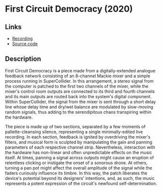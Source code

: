 # First Circuit Democracy (2020)

## Links
* [Recording](https://soundcloud.com/ian-macdougald/the-first-circuit-democracy)
* [Source code](https://github.com/ianmacdougald/portfolio/blob/gh-pages/first_circuit_democracy.scd)

## Description

First Circuit Democracy is a piece made from a digitally-extended analogue feedback network consisting of an 8-channel Mackie mixer and a simple process running in SuperCollider. In this arrangement, a stereo signal from the computer is patched to the first two channels of the mixer, while the mixer's control room outputs are connected to its third and fourth channels and its main outputs are routed back into the system's digital component. Within SuperCollider, the signal from the mixer is sent through a short delay line whose delay time and dry/wet balance are modulated by slow-moving random signals, thus adding to the serendipitous chaos transpiring within the hardware. 

The piece is made up of two sections, separated by a few moments of pallette-cleansing silence, representing a single minimally-edited live recording. In each section, feedback is ignited by overdriving the mixer's filters, and musical form is sculpted by manipulating the gain and panning parameters of each respective channel strip. Nevertheless, interaction with the hardware has non-linear and often unpredictable effects on the music itself. At times, panning a signal across outputs might cause an eruption of relentless clicking or instigate the onset of a sonorous drone. At others, turning a pan pot might affect the overall amplitude of the signal while the faders curiously influence its timbre. In this way, the patch liberates the device's potential beyond its designers' intentions, and, as such, the music represents a potent expression of the circuit's newfound self-determination.
